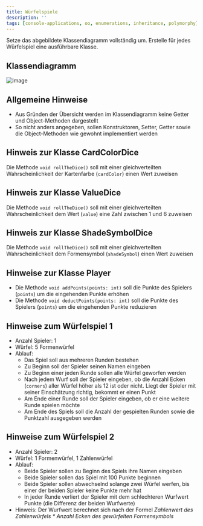 ```yaml
---
title: Würfelspiele
description: ''
tags: [console-applications, oo, enumerations, inheritance, polymorphy]
---
```


Setze das abgebildete Klassendiagramm vollständig um. Erstelle für jedes Würfelspiel eine ausführbare Klasse.

## Klassendiagramm
![image](https://github.com/jappuccini/java-docs/assets/47243617/a06e3130-6378-4a39-b955-7e9947eb6e57)

## Allgemeine Hinweise
- Aus Gründen der Übersicht werden im Klassendiagramm keine Getter und Object-Methoden dargestellt
- So nicht anders angegeben, sollen Konstruktoren, Setter, Getter sowie die Object-Methoden wie gewohnt implementiert werden

## Hinweis zur Klasse CardColorDice
Die Methode `void rollTheDice()` soll mit einer gleichverteilten Wahrscheinlichkeit der Kartenfarbe (`cardColor`) einen Wert zuweisen

## Hinweis zur Klasse ValueDice
Die Methode `void rollTheDice()` soll mit einer gleichverteilten Wahrscheinlichkeit dem Wert (`value`) eine Zahl zwischen 1 und 6 zuweisen

## Hinweis zur Klasse ShadeSymbolDice
Die Methode `void rollTheDice()` soll mit einer gleichverteilten Wahrscheinlichkeit dem Formensymbol (`shadeSymbol`) einen Wert zuweisen

## Hinweise zur Klasse Player
- Die Methode `void addPoints(points: int)` soll die Punkte des Spielers (`points`) um die eingehenden Punkte erhöhen
- Die Methode `void deductPoints(points: int)` soll die Punkte des Spielers (`points`) um die eingehenden Punkte reduzieren

## Hinweise zum Würfelspiel 1
- Anzahl Spieler: 1
- Würfel: 5 Formenwürfel
- Ablauf:
    - Das Spiel soll aus mehreren Runden bestehen
    - Zu Beginn soll der Spieler seinen Namen eingeben
    - Zu Beginn einer jeden Runde sollen alle Würfel geworfen werden
    - Nach jedem Wurf soll der Spieler eingeben, ob die Anzahl Ecken (`corners`) aller Würfel höher als 12 ist oder nicht. Liegt der Spieler mit seiner Einschätzung richtig, bekommt er einen Punkt
    - Am Ende einer Runde soll der Spieler eingeben, ob er eine weitere Runde spielen möchte
    - Am Ende des Spiels soll die Anzahl der gespielten Runden sowie die Punktzahl ausgegeben werden

## Hinweise zum Würfelspiel 2
- Anzahl Spieler: 2
- Würfel: 1 Formenwürfel, 1 Zahlenwürfel
- Ablauf:
    - Beide Spieler sollen zu Beginn des Spiels ihre Namen eingeben
    - Beide Spieler sollen das Spiel mit 100 Punkte beginnen
    - Beide Spieler sollen abwechselnd solange zwei Würfel werfen, bis einer der beiden Spieler keine Punkte mehr hat
    - In jeder Runde verliert der Spieler mit dem schlechteren Wurfwert Punkte (die Differenz der beiden Wurfwerte)
- Hinweis: Der Wurfwert berechnet sich nach der Formel _Zahlenwert des Zahlenwürfels * Anzahl Ecken des gewürfelten Formensymbols_
